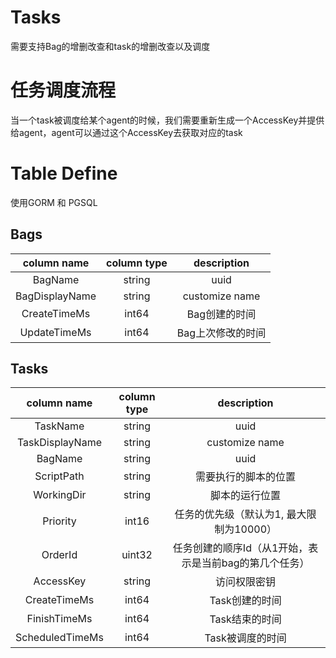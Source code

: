 # Tasks

需要支持Bag的增删改查和task的增删改查以及调度

# 任务调度流程

当一个task被调度给某个agent的时候，我们需要重新生成一个AccessKey并提供给agent，agent可以通过这个AccessKey去获取对应的task

# Table Define

使用GORM 和 PGSQL

## Bags

|column name | column type | description |
|:----:|:----:|:----:|
|BagName|string| uuid |
|BagDisplayName|string| customize name |
|CreateTimeMs|int64| Bag创建的时间 |
|UpdateTimeMs|int64| Bag上次修改的时间 |

## Tasks

|column name | column type | description |
|:----:|:----:|:----:|
|TaskName|string| uuid |
|TaskDisplayName|string| customize name |
|BagName|string| uuid |
|ScriptPath| string | 需要执行的脚本的位置 |
|WorkingDir| string | 脚本的运行位置 |
|Priority| int16 | 任务的优先级（默认为1, 最大限制为10000） |
|OrderId| uint32 | 任务创建的顺序Id（从1开始，表示是当前bag的第几个任务） |
|AccessKey | string | 访问权限密钥 |
|CreateTimeMs|int64| Task创建的时间 |
|FinishTimeMs|int64| Task结束的时间 |
|ScheduledTimeMs|int64| Task被调度的时间 |
